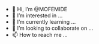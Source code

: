 - 👋 Hi, I’m @MOFEMIDE
- 👀 I’m interested in ...
- 🌱 I’m currently learning ...
- 💞️ I’m looking to collaborate on ...
- 📫 How to reach me ...

<!---
MOFEMIDE/MOFEMIDE is a ✨ special ✨ repository because its `README.md` (this file) appears on your GitHub profile.
You can click the Preview link to take a look at your changes.
--->
